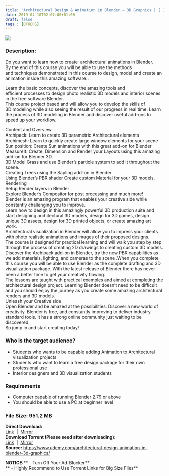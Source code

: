 ```yaml
---
title: 'Architectural Design & Animation in Blender – 3D Graphics | [ 199.99$ Course For Free ]'
date: 2019-04-10T02:07:00+01:00
draft: false
tags : [OTHERS]
---
```


[![](https://3.bp.blogspot.com/-eadLhfq5YTw/XK1A9XLLGGI/AAAAAAAABtQ/831guBz1tG02nZw0z3rO_tehlMSa-pmVQCLcBGAs/s640/Architectural-Design-Animation-in-Blender-3D-Graphics.jpg)](https://3.bp.blogspot.com/-eadLhfq5YTw/XK1A9XLLGGI/AAAAAAAABtQ/831guBz1tG02nZw0z3rO_tehlMSa-pmVQCLcBGAs/s1600/Architectural-Design-Animation-in-Blender-3D-Graphics.jpg)

  

### Description:

Do you want to learn how to create  architectural animations in Blender.  
By the end of this course you will be able to use the methods and techniques demonstrated in this course to design, model and create an animation inside this amazing software..  

Learn the basic concepts, discover the amazing tools and efficient processes to design photo realistic 3D models and interior scenes in the free software Blender.  
This course project based and will allow you to develop the skills of 3D modeling while also seeing the result of our progress in real time. Learn the process of 3D modeling in Blender and discover useful add-ons to speed up your workflow.  

Content and Overview  
Archipack: Learn to create 3D parametric Architectural elements  
Archimesh: Learn to quickly create large window elements for your scene  
Sun position: Create Sun animations with this great add-on for Blender  
MeasureIt: Create, Dimension and Render your Layouts using this amazing add-on for Blender 3D.  
3D Model Grass and use Blender’s particle system to add it throughout the scene.  
Creating Trees using the Sapling add-on in Blender  
Using Blender’s PBR shader Create custom Material for your 3D models.  
Rendering  
Setup Render layers in Blender  
Explore Blender’s Compositor for post processing and much more!  
Blender is an amazing program that enables your creative side while constantly challenging you to improve.  
Learn how to design in this amazingly powerful 3D production suite and start designing architectural 3D models, design for 3D games, design unique 3D assets, design for 3D printed objects, or create amazing art work.  
Architectural visualization in Blender will allow you to impress your clients with photo realistic animations and images of their proposed designs.  
The course is designed for practical learning and will walk you step by step through the process of creating 2D drawings to creating custom 3D models. Discover the Archipack add-on in Blender, try the new PBR capabilities as we add materials, lighting, and cameras to the scene .When you complete this course you will be able to use Blender as the complete drafting and 3D visualization package. With the latest release of Blender there has never been a better time to get your creativity flowing.  
The lessons are taught with practical examples and aimed at completing the architectural design project. Learning Blender doesn’t need to be difficult and you should enjoy the journey as you create some amazing architectural renders and 3D models.  
Unleash your Creative side  
Open Blender and be amazed at the possibilities. Discover a new world of creativity. Blender is free, and constantly improving to deliver industry standard tools. It has a strong online community just waiting to be discovered.  
So jump in and start creating today!  

### Who is the target audience?

*   Students who wants to be capable adding Animation to Architectural visualization projects
*   Students who want to learn a free design package for their own professional use
*   Interior designers and 3D visualization students

### Requirements

*   Computer capable of running Blender 2.79 or above
*   You should be able to use a PC at beginner level

### File Size: 951.2 MB

**Direct Download:**  
[Link](http://crowdurl.com/ArchitecturalDesignlink1)  |  [Mirror](http://crowdurl.com/ArchitecturalDesignlink2)   
**Download Torrent (Please seed after downloading):**  
[Link](http://crowdurl.com/ArchitecturalDesigntorrent1)  |  [Mirror](http://crowdurl.com/ArchitecturalDesigntorrent2)  
**Source:** https://www.udemy.com/architectural-design-animation-in-blender-3d-graphics/  

**NOTICE:**** - Turn Off Your Ad-Blocker**  
** - Highly Recommend to Use Torrent Links for Big Size Files**